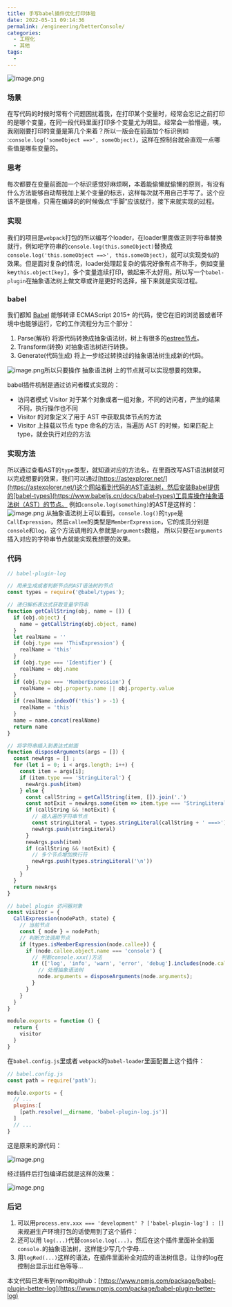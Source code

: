 ```yaml
---
title: 手写babel插件优化打印体验
date: 2022-05-11 09:14:36
permalink: /engineering/betterConsole/
categories:
  - 工程化
  - 其他
tags:
  - 
---
```

![image.png](https://raw.githubusercontent.com/sunnyxujian/image-store/main/image.png)

### 场景
在写代码的时候时常有个问题困扰着我，在打印某个变量时，经常会忘记之前打印的是哪个变量，在同一段代码里面打印多个变量尤为明显。经常会一脸懵逼，咦，我刚刚要打印的变量是第几个来着？所以一版会在前面加个标识例如 :`console.log('someObject ==>', someObject)`，这样在控制台就会直观一点哪些值是哪些变量的。

### 思考
每次都要在变量前面加一个标识感觉好麻烦啊，本着能偷懒就偷懒的原则，有没有什么方法能够自动帮我加上某个变量的标志，这样每次就不用自己手写了。这个应该不是很难，只需在编译的的时候做点“手脚”应该就行，接下来就实现的过程。

### 实现
我们的项目是`webpack`打包的所以编写个loader，在loader里面做正则字符串替换就行，例如吧字符串的`console.log(this.someObject)`替换成 `console.log('this.someObject ==>', this.someObject)`，就可以实现类似的效果。但是面对复杂的情况，loader处理起复杂的情况好像有点不称手，例如变量key`this.object[key]`，多个变量连续打印，做起来不太好用。所以写一个`babel-plugin`在抽象语法树上做文章或许是更好的选择，接下来就是实现过程。

### babel
我们都知 [Babel](https://www.babeljs.cn/) 能够转译 ECMAScript 2015+ 的代码，使它在旧的浏览器或者环境中也能够运行，它的工作流程分为三个部分：

1. Parse(解析) 将源代码转换成抽象语法树，树上有很多的[estree节点](https://github.com/estree/estree)。
1. Transform(转换) 对抽象语法树进行转换。
1. Generate(代码生成) 将上一步经过转换过的抽象语法树生成新的代码。

![image.png](https://raw.githubusercontent.com/sunnyxujian/image-store/main/image%20(1).png)所以只要操作 抽象语法树 上的节点就可以实现想要的效果。

babel插件机制是通过访问者模式实现的：

- 访问者模式 Visitor 对于某个对象或者一组对象，不同的访问者，产生的结果不同，执行操作也不同
- Visitor 的对象定义了用于 AST 中获取具体节点的方法
- Visitor 上挂载以节点 type 命名的方法，当遍历 AST 的时候，如果匹配上 type，就会执行对应的方法
### 实现方法
所以通过查看AST的`type`类型，就知道对应的方法名，在里面改写AST语法树就可以完成想要的效果，我们可以通过[https://astexplorer.net/](https://astexplorer.net/)这个网站看到代码的AST语法树，然后安装Babel提供的[babel-types](https://www.babeljs.cn/docs/babel-types)工具库操作抽象语法树（AST）的节点。
例如`console.log(something)`的AST是这样的：
![image.png](https://raw.githubusercontent.com/sunnyxujian/image-store/main/image%20(2).png)
从抽象语法树上可以看到，`console.log()`的`type`是`CallExpression`，然后`callee`的类型是`MemberExpression`，它的成员分别是`console`和`log`，这个方法调用的入参就是`arguments`数组，
所以只要在`arguments`插入对应的字符串节点就能实现我想要的效果。
### 代码
```javascript
// babel-plugin-log

// 用来生成或者判断节点的AST语法树的节点
const types = require('@babel/types');

// 递归解析表达式获取变量字符串
function getCallString(obj, name = []) {
  if (obj.object) {
    name = getCallString(obj.object, name)
  }
  let realName = ''
  if (obj.type === 'ThisExpression') {
    realName = 'this'
  }
  if (obj.type === 'Identifier') {
    realName = obj.name
  }
  if (obj.type === 'MemberExpression') {
    realName = obj.property.name || obj.property.value
  }
  if (realName.indexOf('this') > -1) {
    realName = 'this'
  }
  name = name.concat(realName)
  return name
}

// 将字符串插入到表达式前面
function disposeArguments(args = []) {
  const newArgs = [] ;
  for (let i = 0; i < args.length; i++) {
    const item = args[i];
    if (item.type === 'StringLiteral') {
      newArgs.push(item)
    } else {
      const callString = getCallString(item, []).join('.')
      const notExit = newArgs.some(item => item.type === 'StringLiteral' && item.value.indexOf(callString) > -1)
      if (callString && !notExit) {
        // 插入遍历字符串节点
        const stringLiteral = types.stringLiteral(callString + ' ===>')
        newArgs.push(stringLiteral)
      }
      newArgs.push(item)
      if (callString && !notExit) {
        // 多个节点增加换行符
        newArgs.push(types.stringLiteral('\n'))
      }
    }
  }
  return newArgs
}

// babel plugin 访问器对象
const visitor = {
  CallExpression(nodePath, state) {
    // 当前节点
    const { node } = nodePath;
    // 判断方法调用节点
    if (types.isMemberExpression(node.callee)) {
      if (node.callee.object.name === 'console') {
        // 判断console.xxx()方法
        if (['log', 'info', 'warn', 'error', 'debug'].includes(node.callee.property.name)) {
          // 处理抽象语法树
          node.arguments = disposeArguments(node.arguments);
        }
      }
    }
  }
}

module.exports = function () {
  return {
    visitor
  }
}
```
在`babel.config.js`里或者 `webpack`的`babel-loader`里面配置上这个插件：
```javascript
// babel.config.js
const path = require('path');

module.exports = {
  // ...
  plugins:[
    [path.resolve(__dirname, 'babel-plugin-log.js')]
  ]
  // ...
}
```
这是原来的源代码：  

![image.png](https://raw.githubusercontent.com/sunnyxujian/image-store/main/image%20(3).png)  

经过插件后打包编译后就是这样的效果：  

![image.png](https://raw.githubusercontent.com/sunnyxujian/image-store/main/image%20(4).png)
### 后记

1. 可以用`process.env.xxx === 'development' ? ['babel-plugin-log'] : []`来规避生产环境打包的话使用到了这个插件：
1. 还可以用 `log(...)`代替`console.log(...)`，然后在这个插件里面补全前面`console.`的抽象语法树，这样能少写几个字母...
1. 用`logRed(...)`这样的语法，在插件里面补全对应的语法树信息，让你的log在控制台显示出红色等等...

本文代码已发布到npm和github：[https://www.npmjs.com/package/babel-plugin-better-log](https://www.npmjs.com/package/babel-plugin-better-log)
